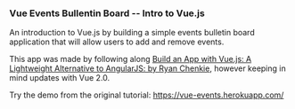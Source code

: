 ### Vue Events Bullentin Board -- Intro to Vue.js

An introduction to Vue.js by building a simple events bulletin board application that will allow users to add and remove events.

This app was made by following along [Build an App with Vue.js: A Lightweight Alternative to AngularJS: by Ryan Chenkie](https://scotch.io/tutorials/build-an-app-with-vue-js-a-lightweight-alternative-to-angularjs), however keeping in mind updates with Vue 2.0.

Try the demo from the original tutorial:  https://vue-events.herokuapp.com/
